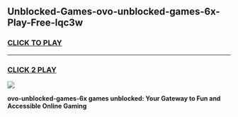 
## Unblocked-Games-ovo-unblocked-games-6x-Play-Free-lqc3w
<h3>
<a href="https://premium76.site?title=ovo-unblocked-games-6x&ref=18A">CLICK TO PLAY</a></h3>
<hr>

<h3>
<a href="https://premium76.site?title=ovo-unblocked-games-6x&ref=18A">CLICK 2 PLAY</a>
  
</h3>

<a href="https://premium76.site?title=ovo-unblocked-games-6x&ref=18A"><img src="https://clearcache.store/games.png"></a>


**ovo-unblocked-games-6x games unblocked: Your Gateway to Fun and Accessible Online Gaming**
